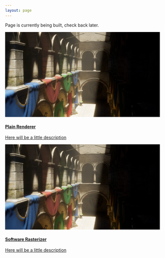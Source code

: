 ```yaml
---
layout: page
---
```

Page is currently being built, check back later.


<div class="project-box" href="/plain-renderer/">
  <a href="/plain-renderer/">
    <img src="images/plainSponza01.PNG" alt="Plain thumbnail" />
    <div class="project-text-box">
      <h4>Plain Renderer</h4>
      <p>Here will be a little description</p>
    </div>
  </a>
</div>

<div class="project-box" href="/plain-renderer/">
  <a href="/software-rasterizer//">
    <img src="images/plainSponza01.PNG" alt="Software Rasterizer thumbnail" />
    <div class="project-text-box">
      <h4>Software Rasterizer</h4>
      <p>Here will be a little description</p>
    </div>
  </a>
</div>

<br class="float-clear" />
